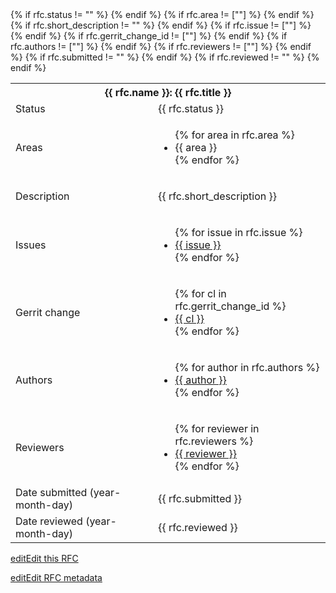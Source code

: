 <table class="responsive">
  <tbody>
    <tr>
      <th class="table-header" colspan=2>{{ rfc.name }}: {{ rfc.title }}</th>
    </tr>
    {% if rfc.status != "" %}
    <tr>
      <td class="col-key">Status</td><td>{{ rfc.status }}</td>
    </tr>
    {% endif %}
    {% if rfc.area != [""] %}
    <tr>
      <td class="col-key">Areas</td>
      <td>
               <ul class="comma-list">
                 {% for area in rfc.area %}
                 <li>{{ area }}</li>
                 {% endfor %}
               </ul>
       </td>
     </tr>
    {% endif %}
    {% if rfc.short_description != "" %}
    <tr>
      <td class="col-key">Description</td><td><p>{{ rfc.short_description }}</p></td>
    </tr>
    {% endif %}
    <tr>
    {% if rfc.issue != [""] %}
    <tr>
      <td class="col-key">Issues</td>
      <td>
        <ul class="comma-list">
          {% for issue in rfc.issue %}
          <li><a href="{{ issue_url }}{{ issue }}">{{ issue }}</a></li>
          {% endfor %}
        </ul>
      </td>
    </tr>
    {% endif %}
    {% if rfc.gerrit_change_id != [""] %}
    <tr>
      <td class="col-key">Gerrit change</td>
      <td>
        <ul class="comma-list">
          {% for cl in rfc.gerrit_change_id %}
          <li><a href="{{ gerrit_change_url }}{{ cl }}">{{ cl }}</a></li>
          {% endfor %}
        </ul>
      </td>
    </tr>
    {% endif %}
     {% if rfc.authors != [""] %}
     <tr>
     <td class="col-key">Authors</td>
      <td>
               <ul class="comma-list">
                 {% for author in rfc.authors %}
                 <li><a href="{{ gerrit_profile }}{{ author }}">{{ author }}</a></li>
                 {% endfor %}
               </ul>
       </td>
    </tr>
     {% endif %}
     {% if rfc.reviewers != [""] %}
     <tr>
     <td class="col-key">Reviewers</td>
      <td>
        <ul class="comma-list">
          {% for reviewer in rfc.reviewers %}
          <li><a href="{{ gerrit_profile }}{{ reviewer }}">{{ reviewer }}</a></li>
          {% endfor %}
        </ul>
      </td>
    </tr>
     {% endif %}
    {% if rfc.submitted != "" %}
    <tr>
      <td class="col-key">Date submitted (year-month-day)</td><td>{{ rfc.submitted }}</td>
    </tr>
    {% endif %}
    {% if rfc.reviewed != "" %}
    <tr>
      <td class="col-key">Date reviewed (year-month-day)</td><td>{{ rfc.reviewed }}</td>
    </tr>
    {% endif %}
  </tbody>
</table>

<div class="edit-buttons">
  <div class="edit-buttons-left">
    <p><a href="{{ fuchsia_editor }}{{ rfcs_dir }}{{ rfc.file }}"><span class="material-icons">edit</span>Edit this RFC</a></p>
  </div>
  <div class="edit-buttons-right">
    <p><a href="{{ fuchsia_editor }}{{ rfcs_dir }}{{ rfcs_metadata_file }}"><span class="material-icons">edit</span>Edit RFC metadata</a></p>
  </div>
</div>

<meta name="keywords" value="RFC{{ rfc.name|trim('RFC-')|int }}, RFC {{ rfc.name|trim('RFC-')|int }}" />
